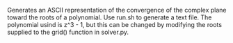 Generates an ASCII representation of the convergence of the complex plane toward the roots of a polynomial. Use run.sh to generate a text file. The polynomial usind is z^3 - 1, but this can be changed by modifying the roots supplied to the grid() function in solver.py.
